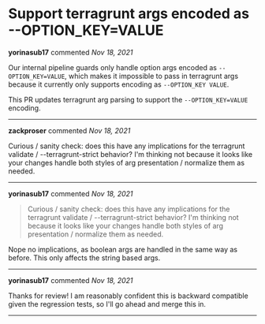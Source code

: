 # Support terragrunt args encoded as --OPTION_KEY=VALUE

**yorinasub17** commented *Nov 18, 2021*

Our internal pipeline guards only handle option args encoded as `--OPTION_KEY=VALUE`, which makes it impossible to pass in terragrunt args because it currently only supports encoding as `--OPTION_KEY VALUE`.

This PR updates terragrunt arg parsing to support the `--OPTION_KEY=VALUE` encoding.
<br />
***


**zackproser** commented *Nov 18, 2021*

Curious / sanity check: does this have any implications for the terragrunt validate / --terragrunt-strict behavior? I'm thinking not because it looks like your changes handle both styles of arg presentation / normalize them as needed.
***

**yorinasub17** commented *Nov 18, 2021*

> Curious / sanity check: does this have any implications for the terragrunt validate / --terragrunt-strict behavior? I'm thinking not because it looks like your changes handle both styles of arg presentation / normalize them as needed.

Nope no implications, as boolean args are handled in the same way as before. This only affects the string based args.
***

**yorinasub17** commented *Nov 18, 2021*

Thanks for review! I am reasonably confident this is backward compatible given the regression tests, so I'll go ahead and merge this in.
***


